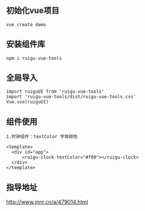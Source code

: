 ## 初始化vue项目
```
vue create demo
```

## 安装组件库
```
npm i ruigu-vue-tools
```

## 全局导入
```
import ruiguUI from 'ruigu-vue-tools'
import 'ruigu-vue-tools/dist/ruigu-vue-tools.css'
Vue.use(ruiguUI)
```

## 组件使用
```
1.时钟组件：textColor 字体颜色
```
```
<template>
  <div id="app">
      <ruigu-clock textColor="#f00"></ruigu-clock>
  </div>
</template>
```

## 指导地址
http://www.jnnr.cn/a/479014.html
